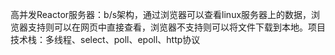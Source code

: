高并发Reactor服务器：b/s架构，通过浏览器可以查看linux服务器上的数据，浏览器支持则可以在网页中直接查看，浏览器不支持则可以将文件下载到本地。项目技术栈：多线程、select、poll、epoll、http协议
